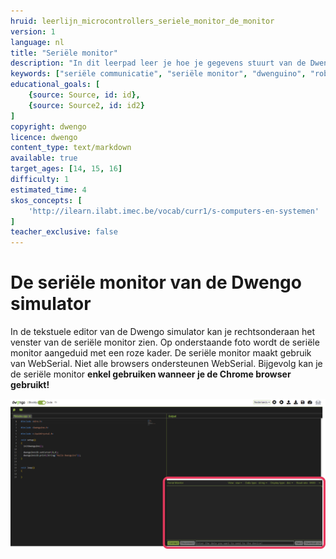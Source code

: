 ```yaml
---
hruid: leerlijn_microcontrollers_seriele_monitor_de_monitor
version: 1
language: nl
title: "Seriële monitor"
description: "In dit leerpad leer je hoe je gegevens stuurt van de Dwenguino naar de computer."
keywords: ["seriële communicatie", "seriële monitor", "dwenguino", "robot", "project", "µC", "pid", "controletheorie"]
educational_goals: [
    {source: Source, id: id}, 
    {source: Source2, id: id2}
]
copyright: dwengo
licence: dwengo
content_type: text/markdown
available: true
target_ages: [14, 15, 16]
difficulty: 1
estimated_time: 4
skos_concepts: [
    'http://ilearn.ilabt.imec.be/vocab/curr1/s-computers-en-systemen'
]
teacher_exclusive: false
---
```


# De seriële monitor van de Dwengo simulator

In de tekstuele editor van de Dwengo simulator kan je rechtsonderaan het venster van de seriële monitor zien. Op onderstaande foto wordt de seriële monitor aangeduid met een roze kader. De seriële monitor maakt gebruik van WebSerial. Niet alle browsers ondersteunen WebSerial. Bijgevolg kan je de seriële monitor **enkel gebruiken wanneer je de Chrome browser gebruikt!**

<img src="img/textual_editor_serial_monitor.png" alt="Screenshot van de tekstuele editor in de Dwengo simulator met rechtsonder de seriële monitor"></img>
